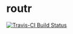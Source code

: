 
<!-- README.md is generated from README.Rmd. Please edit that file -->
routr
=====

[![Travis-CI Build Status](https://travis-ci.org/.svg?branch=master)](https://travis-ci.org/)

